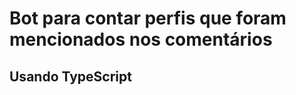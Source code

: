 <h1> Bot para contar perfis que foram mencionados nos comentários</h1>


<h2> Usando TypeScript</h2>



